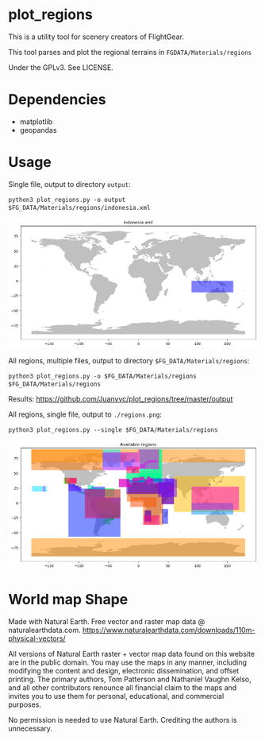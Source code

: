 # plot_regions

This is a utility tool for scenery creators of FlightGear.

This tool parses and plot the regional terrains in `FGDATA/Materials/regions`

Under the GPLv3. See LICENSE.

# Dependencies

- matplotlib
- geopandas

# Usage

Single file, output to directory `output`:

```
python3 plot_regions.py -o output $FG_DATA/Materials/regions/indonesia.xml
```

![Indonesia](https://raw.githubusercontent.com/Juanvvc/plot_regions/master/output/indonesia.xml.png)

All regions, multiple files, output to directory `$FG_DATA/Materials/regions`:

```
python3 plot_regions.py -o $FG_DATA/Materials/regions $FG_DATA/Materials/regions
```

Results: <https://github.com/Juanvvc/plot_regions/tree/master/output>

All regions, single file, output to `./regions.png`:

```
python3 plot_regions.py --single $FG_DATA/Materials/regions
```

![All regions](https://raw.githubusercontent.com/Juanvvc/plot_regions/master/regions.png)

# World map Shape

Made with Natural Earth. Free vector and raster map data @ naturalearthdata.com.
<https://www.naturalearthdata.com/downloads/110m-physical-vectors/>

All versions of Natural Earth raster + vector map data found on this website
are in the public domain. You may use the maps in any manner, including
modifying the content and design, electronic dissemination, and offset
printing. The primary authors, Tom Patterson and Nathaniel Vaughn Kelso, and
all other contributors renounce all financial claim to the maps and invites you
to use them for personal, educational, and commercial purposes.

No permission is needed to use Natural Earth. Crediting the authors is
unnecessary.
